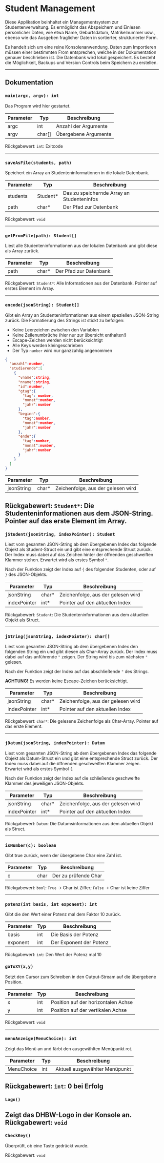 # Student Management
Diese Applikation beinhaltet ein Managementsystem zur Studentenverwaltung.
Es ermöglicht das Abspeichern und Einlesen persönlicher Daten, wie etwa Name, Geburtsdatum, Matrikelnummer usw., ebenso wie das Ausgeben fraglicher Daten in sortierter, strukturierter Form.

Es handelt sich um eine reine Konsolenanwendung. Daten zum Importieren müssen einer bestimmten From entsprechen, welche in der Dokumentation genauer beschrieben ist.
Die Datenbank wird lokal gespeichert. Es besteht die Möglichkeit, Backups und Version Controls beim Speichern zu erstellen.

-----
## Dokumentation
### `main(argc, argv): int`
Das Program wird hier gestartet.

| Parameter | Typ    | Beschreibung         |
|-----------|--------|----------------------|
| argc      | int    | Anzahl der Argumente |
| argv      | char[] | Übergebene Argumente |

Rückgabewert:
    `int`: Exitcode

---
### `saveAsFile(students, path)`
Speichert ein Array an Studenteninformationen in die lokale Datenbank.

| Parameter | Typ      | Beschreibung                               |
|-----------|----------|--------------------------------------------|
| students  | Student* | Das zu speichernde Array an Studenteninfos |
| path      | char*    | Der Pfad zur Datenbank                     |

Rückgabewert: `void`

---
### `getFromFile(path): Student[]`
Liest alle Studenteninformationen aus der lokalen Datenbank und gibt diese als Array zurück.

| Parameter | Typ   | Beschreibung           |
|-----------|-------|------------------------|
| path      | char* | Der Pfad zur Datenbank |

Rückgabewert: `Student*`: Alle Informationen aus der Datenbank. Pointer auf erstes Element im Array.

---
### `encode(jsonString): Student[]`
Gibt ein Array an Studenteninformationen aus einem speziellen JSON-String zurück.
Die Formatierung des Strings ist stickt zu befolgen:
 - Keine Leerzeichen zwischen den Variablen
 - Keine Zeilenumbrüche (hier nur zur übersicht enthalten!)
 - Escape-Zeichen werden nicht berücksichtigt
 - Alle Keys werden kleingeschrieben
 - Der Typ `number` wird nur ganzzahlig angenommen
```json
{
  "anzahl":number,
  "studierende":[
    {
      "vname":string,
      "nname":string,
      "id":number,
      "gtag":{
        "tag": number,
        "monat":number,
        "jahr":number
      },
      "beginn":{
        "tag":number,
        "monat":number,
        "jahr":number
      },
      "ende":{
        "tag":number,
        "monat":number,
        "jahr":number
      }
    }
  ]
}
```
| Parameter  | Typ   | Beschreibung                       |
|------------|-------|------------------------------------|
| jsonString | char* | Zeichenfolge, aus der gelesen wird |

Rückgabewert: `Student*`: Die Studenteninformationen aus dem JSON-String.
Pointer auf das erste Element im Array.
---
### `jStudent(jsonString, indexPointer): Student`
Liest vom gesamten JSON-String ab dem übergebenen Index das folgende Objekt als Student-Struct ein
und gibt eine entsprechende Struct zurück.
Der Index muss dabei auf das Zeichen hinter der öffnenden geschweiften Klammer stehen.
Erwartet wird als erstes Symbol `"`.

Nach der Funktion zeigt der Index auf `{` des folgenden Studenten, oder auf `}` des JSON-Objekts.

| Parameter    | Typ   | Beschreibung                       |
|--------------|-------|------------------------------------|
| jsonString   | char* | Zeichenfolge, aus der gelesen wird |
| indexPointer | int*  | Pointer auf den aktuellen Index    |

Rückgabewert: `Student`: Die Studenteninformationen aus dem aktuellen Objekt als Struct.

---
### `jString(jsonString, indexPointer): char[]`
Liest vom gesamten JSON-String ab dem übergebenen Index den folgenden String ein
und gibt diesen als Char-Array zurück.
Der Index muss dabei auf das anführende `"` zeigen. Der String wird bis zum nächsten `"` gelesen.

Nach der Funktion zeigt der Index auf das abschließende `"` des Strings.

**ACHTUNG!** Es werden keine Escape-Zeichen berücksichtigt.

| Parameter    | Typ   | Beschreibung                       |
|--------------|-------|------------------------------------|
| jsonString   | char* | Zeichenfolge, aus der gelesen wird |
| indexPointer | int*  | Pointer auf den aktuellen Index    |

Rückgabewert: `char*`: Die gelesene Zeichenfolge als Char-Array.
Pointer auf das erste Element.

---
### `jDatum(jsonString, indexPointer): Datum`
Liest vom gesamten JSON-String ab dem übergebenen Index das folgende Objekt als Datum-Struct ein
und gibt eine entsprechende Struct zurück.
Der Index muss dabei auf die öffnenden geschweiften Klammer zeigen.
Erwartet wird als erstes Symbol `{`.

Nach der Funktion zeigt der Index auf die schließende geschweifte Klammer des jeweiligen JSON-Objekts.

| Parameter    | Typ   | Beschreibung                       |
|--------------|-------|------------------------------------|
| jsonString   | char* | Zeichenfolge, aus der gelesen wird |
| indexPointer | int*  | Pointer auf den aktuellen Index    |

Rückgabewert: `Datum`: Die Datumsinformationen aus dem aktuellen Objekt als Struct.

---
### `isNumber(c): boolean`
Gibt true zurück, wenn der übergebene Char eine Zahl ist.

| Parameter | Typ   | Beschreibung         |
|-----------|-------|----------------------|
| c         | char  | Der zu prüfende Char |

Rückgabewert: `bool`: `True` -> Char ist Ziffer; `False` -> Char ist keine Ziffer

---
### `potenz(int basis, int exponent): int`
Gibt die den Wert einer Potenz mal dem Faktor 10 zurück.

| Parameter | Typ | Beschreibung            |
|-----------|-----|-------------------------|
| basis     | int | Die Basis der Potenz    |
| exponent  | int | Der Exponent der Potenz |

Rückgabewert: `int`: Den Wert der Potenz mal 10
### `goToXY(x,y)`
Setzt den Cursor zum Schreiben in den Output-Stream auf die übergebene Position.

| Parameter | Typ | Beschreibung                        |
|-----------|-----|-------------------------------------|
| x         | int | Position auf der horizontalen Achse |
| y         | int | Position auf der vertikalen Achse   |

Rückgabewert:
`void`

---
### `menuAnzeige(MenuChoice): int`
Zeigt das Menü an und färbt den ausgewählten Menüpunkt rot.

| Parameter  | Typ | Beschreibung                      |
|------------|-----|-----------------------------------|
| MenuChoice | int | Aktuell ausgewählter Menüpunkt    |

Rückgabewert:
`int`: 0 bei Erfolg
---
### `Logo()`
Zeigt das DHBW-Logo in der Konsole an.
Rückgabewert:
`void`
---
### `CheckKey()`
Überprüft, ob eine Taste gedrückt wurde.

Rückgabewert:
`void`
